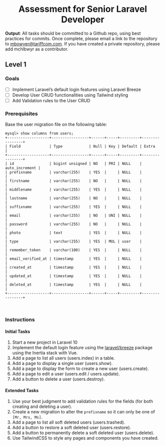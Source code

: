 <h1 align="center">
Assessment for Senior Laravel Developer
</h1>

**Output**: All tasks should be committed to a Github repo, using best practices for commits. Once complete, please email a link to the repository to mbowyer@tariffcom.com. If you have created a private repository, please add mchlbwyr as a contributor.

## Level 1

### Goals

- [ ] Implement Laravel’s default login features using Laravel Breeze
- [ ] Develop User CRUD functionalities using Tailwind styling
- [ ] Add Validation rules to the User CRUD

### Prerequisites

Base the user migration file on the following table:

```mysql
mysql> show columns from users;
+-------------------+-----------------+------+-----+---------+----------------+
| Field             | Type            | Null | Key | Default | Extra          |
+-------------------+-----------------+------+-----+---------+----------------+
| id                | bigint unsigned | NO   | PRI | NULL    | auto_increment |
| prefixname        | varchar(255)    | YES  |     | NULL    |                |
| firstname         | varchar(255)    | NO   |     | NULL    |                |
| middlename        | varchar(255)    | YES  |     | NULL    |                |
| lastname          | varchar(255)    | NO   |     | NULL    |                |
| suffixname        | varchar(255)    | YES  |     | NULL    |                |
| email             | varchar(255)    | NO   | UNI | NULL    |                |
| password          | varchar(255)    | NO   |     | NULL    |                |
| photo             | text            | YES  |     | NULL    |                |
| type              | varchar(255)    | YES  | MUL | user    |                |
| remember_token    | varchar(100)    | YES  |     | NULL    |                |
| email_verified_at | timestamp       | YES  |     | NULL    |                |
| created_at        | timestamp       | YES  |     | NULL    |                |
| updated_at        | timestamp       | YES  |     | NULL    |                |
| deleted_at        | timestamp       | YES  |     | NULL    |                |
+-------------------+-----------------+------+-----+---------+----------------+
```

<br>

### Instructions

#### Initial Tasks

1. Start a new project in Laravel 10
1. Implement the default login feature using the [laravel/breeze](https://laravel.com/docs/10.x/starter-kits#laravel-breeze) package using the Inertia stack with Vue.
1. Add a page to list all users (users.index) in a table.
1. Add a page to display a single user (users.show).
1. Add a page to display the form to create a new user (users.create).
1. Add a page to edit a user (users.edit / users.update).
1. Add a button to delete a user (users.destroy).

#### Extended Tasks

1. Use your best judgment to add validation rules for the fields (for both creating and deleting a user).
1. Create a new migration to alter the `prefixname` so it can only be one of `[Mr, Mrs, Ms]`.
1. Add a page to list all soft deleted users (users.trashed).
1. Add a button to restore a soft deleted user (users.restore).
1. Add a button to permanently delete a soft deleted user (users.delete).
1. Use TailwindCSS to style any pages and components you have created.
